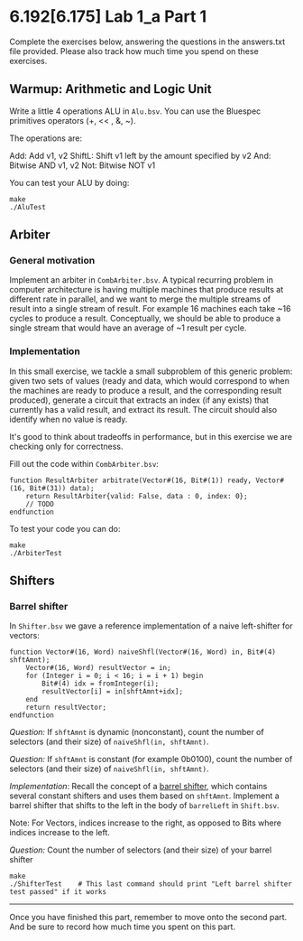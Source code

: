 # 6.192[6.175] Lab 1_a Part 1

Complete the exercises below, answering the questions in the answers.txt file provided. Please also track how much time you spend on these exercises.

## Warmup: Arithmetic and Logic Unit

Write a little 4 operations ALU in `Alu.bsv`. You can use the Bluespec primitives operators (+, << , &, ~).

The operations are:

Add: Add v1, v2
ShiftL: Shift v1 left by the amount specified by v2
And: Bitwise AND v1, v2
Not: Bitwise NOT v1

You can test your ALU by doing: 
```
make
./AluTest
``` 

## Arbiter 

### General motivation 
Implement an arbiter in `CombArbiter.bsv`.
A typical recurring problem in computer architecture is having multiple machines that produce results at different rate in parallel, and we want to merge the multiple streams of result into a single stream of result.
For example 16 machines each take ~16 cycles to produce a result. Conceptually, we should be able to produce a single stream that would have an average of ~1 result per cycle.

### Implementation
In this small exercise, we tackle a small subproblem of this generic problem: given two sets of values (ready and data, which would correspond to when the machines are ready to produce a result, and the corresponding result produced), generate a circuit that extracts an index (if any exists) that currently has a valid result, and extract its result. The circuit should also identify when no value is ready.

It's good to think about tradeoffs in performance, but in this exercise we are checking only for correctness.

Fill out the code within `CombArbiter.bsv`:

```
function ResultArbiter arbitrate(Vector#(16, Bit#(1)) ready, Vector#(16, Bit#(31)) data);
	return ResultArbiter{valid: False, data : 0, index: 0};
	// TODO
endfunction
```

To test your code you can do:
```
make
./ArbiterTest
```

## Shifters

### Barrel shifter
In `Shifter.bsv` we gave a reference implementation of a naive left-shifter for vectors:

```
function Vector#(16, Word) naiveShfl(Vector#(16, Word) in, Bit#(4) shftAmnt);
    Vector#(16, Word) resultVector = in; 
    for (Integer i = 0; i < 16; i = i + 1) begin
        Bit#(4) idx = fromInteger(i);
        resultVector[i] = in[shftAmnt+idx];
    end
    return resultVector;
endfunction
```

_Question:_ If `shftAmnt` is dynamic (nonconstant), count the number of selectors (and their size) of `naiveShfl(in, shftAmnt)`.

_Question:_ If `shftAmnt` is constant (for example 0b0100), count the number of selectors (and their size) of `naiveShfl(in, shftAmnt)`.

_Implementation_: Recall the concept of a [barrel shifter](https://en.wikipedia.org/wiki/Barrel_shifter), which contains several constant shifters and uses them based on `shftAmnt`. Implement a barrel shifter that shifts to the left in the body of `barrelLeft` in `Shift.bsv`.

Note: For Vectors, indices increase to the right, as opposed to Bits where indices increase to the left.

_Question:_ Count the number of selectors (and their size) of your barrel shifter

```
make
./ShifterTest    # This last command should print "Left barrel shifter test passed" if it works
```

---

Once you have finished this part, remember to move onto the second part. And be sure to record how much time you spent on this part.

